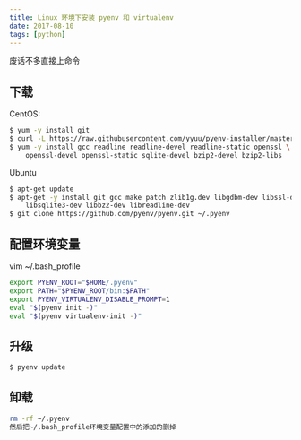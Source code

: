 ```yaml
---
title: Linux 环境下安装 pyenv 和 virtualenv
date: 2017-08-10
tags: [python]
---
```


废话不多直接上命令
## 下载
CentOS:
```bash
$ yum -y install git
$ curl -L https://raw.githubusercontent.com/yyuu/pyenv-installer/master/bin/pyenv-installer | bash
$ yum -y install gcc readline readline-devel readline-static openssl \
    openssl-devel openssl-static sqlite-devel bzip2-devel bzip2-libs
```
Ubuntu
```bash
$ apt-get update
$ apt-get -y install git gcc make patch zlib1g.dev libgdbm-dev libssl-dev \
    libsqlite3-dev libbz2-dev libreadline-dev
$ git clone https://github.com/pyenv/pyenv.git ~/.pyenv
```

## 配置环境变量
vim ~/.bash_profile
```bash
export PYENV_ROOT="$HOME/.pyenv"
export PATH="$PYENV_ROOT/bin:$PATH"
export PYENV_VIRTUALENV_DISABLE_PROMPT=1
eval "$(pyenv init -)"
eval "$(pyenv virtualenv-init -)"
```

## 升级
```bash
$ pyenv update
```
## 卸载
```bash
rm -rf ~/.pyenv
然后把~/.bash_profile环境变量配置中的添加的删掉
```

